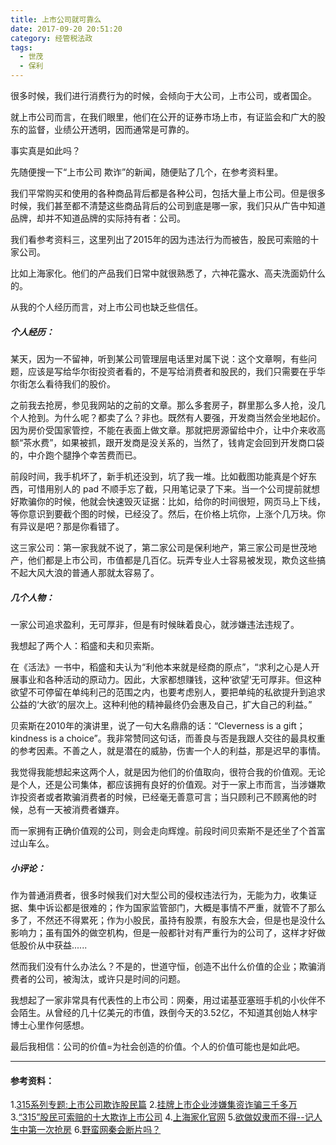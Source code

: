 ```yaml
---
title: 上市公司就可靠么
date: 2017-09-20 20:51:20
category: 经管税法政
tags:
  - 世茂
  - 保利
---
```


很多时候，我们进行消费行为的时候，会倾向于大公司，上市公司，或者国企。

就上市公司而言，在我们眼里，他们在公开的证券市场上市，有证监会和广大的股东的监督，业绩公开透明，因而通常是可靠的。

事实真是如此吗？

<!--more-->

先随便搜一下“上市公司 欺诈”的新闻，随便贴了几个，在参考资料里。

我们平常购买和使用的各种商品背后都是各种公司，包括大量上市公司。但是很多时候，我们甚至都不清楚这些商品背后的公司到底是哪一家，我们只从广告中知道品牌，却并不知道品牌的实际持有者：公司。

我们看参考资料三，这里列出了2015年的因为违法行为而被告，股民可索赔的十家公司。

比如上海家化。他们的产品我们日常中就很熟悉了，六神花露水、高夫洗面奶什么的。

从我的个人经历而言，对上市公司也缺乏些信任。

##### 个人经历：

某天，因为一不留神，听到某公司管理层电话里对属下说：这个文章啊，有些问题，应该是写给华尔街投资者看的，不是写给消费者和股民的，我们只需要在乎华尔街怎么看待我们的股价。

之前我去抢房，参见我网站的之前的文章。那么多套房子，群里那么多人抢，没几个人抢到。为什么呢？都卖了么？非也。既然有人要强，开发商当然会坐地起价。因为房价受国家管控，不能在表面上做文章。那就把房源留给中介，让中介来收高额“茶水费”，如果被抓，跟开发商是没关系的，当然了，钱肯定会回到开发商口袋的，中介跑个腿挣个幸苦费而已。

前段时间，我手机坏了，新手机还没到，坑了我一堆。比如截图功能真是个好东西，可惜用别人的 pad 不顺手忘了截，只用笔记录了下来。当一个公司提前就想好欺骗你的时候，他就会快速毁灭证据：比如，给你的时间很短，网页马上下线，等你意识到要截个图的时候，已经没了。然后，在价格上坑你，上涨个几万块。你有异议是吧？那是你看错了。

这三家公司：第一家我就不说了，第二家公司是保利地产，第三家公司是世茂地产，他们都是上市公司，市值都是几百亿。玩弄专业人士容易被发现，欺负这些搞不起大风大浪的普通人那就太容易了。

##### 几个人物：

一家公司追求盈利，无可厚非，但是有时候昧着良心，就涉嫌违法违规了。

我想起了两个人：稻盛和夫和贝索斯。

在《活法》一书中，稻盛和夫认为“利他本来就是经商的原点”，“求利之心是人开展事业和各种活动的原动力。因此，大家都想赚钱，这种‘欲望’无可厚非。但这种欲望不可停留在单纯利己的范围之内，也要考虑别人，要把单纯的私欲提升到追求公益的‘大欲’的层次上。这种利他的精神最终仍会惠及自己，扩大自己的利益。”

贝索斯在2010年的演讲里，说了一句大名鼎鼎的话：“Cleverness is a gift；kindness is a choice”。我非常赞同这句话，而善良与否是我跟人交往的最具权重的参考因素。不善之人，就是潜在的威胁，伤害一个人的利益，那是迟早的事情。

我觉得我能想起来这两个人，就是因为他们的价值取向，很符合我的价值观。无论是个人，还是公司集体，都应该拥有良好的价值观。对于一家上市而言，当涉嫌欺诈投资者或者欺骗消费者的时候，已经毫无善意可言；当只顾利己不顾离他的时候，总有一天被消费者嫌弃。

而一家拥有正确价值观的公司，则会走向辉煌。前段时间贝索斯不是还坐了个首富过山车么。

##### 小评论：

作为普通消费者，很多时候我们对大型公司的侵权违法行为，无能为力，收集证据、集中诉讼都是很难的；作为国家监管部门，大概是事情不严重，就管不了那么多了，不然还不得累死；作为小股民，虽持有股票，有股东大会，但是也是没什么影响力；虽有国外的做空机构，但是一般都针对有严重行为的公司了，这样才好做低股价从中获益......

然而我们没有什么办法么？不是的，世道守恒，创造不出什么价值的企业；欺骗消费者的公司，被淘汰，或许只是时间的问题。

我想起了一家非常具有代表性的上市公司：网秦，用过诺基亚塞班手机的小伙伴不会陌生。从曾经的几十亿美元的市值，跌倒今天的3.52亿，不知道其创始人林宇博士心里作何感想。

最后我相信：公司的价值=为社会创造的价值。个人的价值可能也是如此吧。

---
#### 参考资料：

1.[315系列专题:上市公司欺诈股民篇](http://stock.hexun.com/2013/qz/)
2.[挂牌上市企业涉嫌集资诈骗三千多万](http://news.ifeng.com/a/20160901/49876152_0.shtml)
3.[“315”股民可索赔的十大欺诈上市公司](http://money.163.com/15/0316/15/AKRB8U3900254TFQ.html)
4.[上海家化官网](http://www.jahwa.com.cn/)
5.[欲做奴隶而不得--记人生中第一次抢房](https://leiquan.website/2017/05/04/%E6%AC%B2%E5%81%9A%E5%A5%B4%E9%9A%B6%E8%80%8C%E4%B8%8D%E5%BE%97--%E8%AE%B0%E4%BA%BA%E7%94%9F%E4%B8%AD%E7%AC%AC%E4%B8%80%E6%AC%A1%E6%8A%A2%E6%88%BF/)
6.[野蛮网秦会断片吗？](https://www.leiphone.com/news/201412/zvxxaghovizpn7yu.html)
